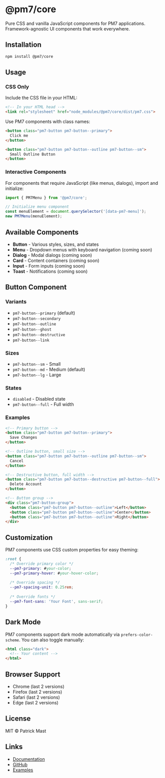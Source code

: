# @pm7/core

Pure CSS and vanilla JavaScript components for PM7 applications. Framework-agnostic UI components that work everywhere.

## Installation

```bash
npm install @pm7/core
```

## Usage

### CSS Only

Include the CSS file in your HTML:

```html
<!-- In your HTML head -->
<link rel="stylesheet" href="node_modules/@pm7/core/dist/pm7.css">
```

Use PM7 components with class names:

```html
<button class="pm7-button pm7-button--primary">
  Click me
</button>

<button class="pm7-button pm7-button--outline pm7-button--sm">
  Small Outline Button
</button>
```

### Interactive Components

For components that require JavaScript (like menus, dialogs), import and initialize:

```javascript
import { PM7Menu } from '@pm7/core';

// Initialize menu component
const menuElement = document.querySelector('[data-pm7-menu]');
new PM7Menu(menuElement);
```

## Available Components

- **Button** - Various styles, sizes, and states
- **Menu** - Dropdown menus with keyboard navigation (coming soon)
- **Dialog** - Modal dialogs (coming soon)
- **Card** - Content containers (coming soon)
- **Input** - Form inputs (coming soon)
- **Toast** - Notifications (coming soon)

## Button Component

### Variants
- `pm7-button--primary` (default)
- `pm7-button--secondary`
- `pm7-button--outline`
- `pm7-button--ghost`
- `pm7-button--destructive`
- `pm7-button--link`

### Sizes
- `pm7-button--sm` - Small
- `pm7-button--md` - Medium (default)
- `pm7-button--lg` - Large

### States
- `disabled` - Disabled state
- `pm7-button--full` - Full width

### Examples

```html
<!-- Primary button -->
<button class="pm7-button pm7-button--primary">
  Save Changes
</button>

<!-- Outline button, small size -->
<button class="pm7-button pm7-button--outline pm7-button--sm">
  Cancel
</button>

<!-- Destructive button, full width -->
<button class="pm7-button pm7-button--destructive pm7-button--full">
  Delete Account
</button>

<!-- Button group -->
<div class="pm7-button-group">
  <button class="pm7-button pm7-button--outline">Left</button>
  <button class="pm7-button pm7-button--outline">Center</button>
  <button class="pm7-button pm7-button--outline">Right</button>
</div>
```

## Customization

PM7 components use CSS custom properties for easy theming:

```css
:root {
  /* Override primary color */
  --pm7-primary: #your-color;
  --pm7-primary-hover: #your-hover-color;
  
  /* Override spacing */
  --pm7-spacing-unit: 0.25rem;
  
  /* Override fonts */
  --pm7-font-sans: 'Your Font', sans-serif;
}
```

## Dark Mode

PM7 components support dark mode automatically via `prefers-color-scheme`. You can also toggle manually:

```html
<html class="dark">
  <!-- Your content -->
</html>
```

## Browser Support

- Chrome (last 2 versions)
- Firefox (last 2 versions)
- Safari (last 2 versions)
- Edge (last 2 versions)

## License

MIT © Patrick Mast

## Links

- [Documentation](https://pm7-ui.com)
- [GitHub](https://github.com/patrickmast/pm7-ui)
- [Examples](https://pm7-ui.com/components.html)
